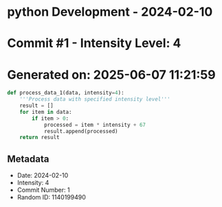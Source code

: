 ﻿# python Development - 2024-02-10
# Commit #1 - Intensity Level: 4
# Generated on: 2025-06-07 11:21:59
```python
def process_data_1(data, intensity=4):
    '''Process data with specified intensity level'''
    result = []
    for item in data:
        if item > 0:
            processed = item * intensity + 67
            result.append(processed)
    return result
```
## Metadata
- Date: 2024-02-10
- Intensity: 4
- Commit Number: 1
- Random ID: 1140199490
